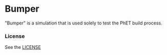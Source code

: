 Bumper
================

"Bumper" is a simulation that is used solely to test the PhET build process. 

### License
See the <a href="https://github.com/phetsims/bumper/blob/master/LICENSE" target="_blank">LICENSE</a>
